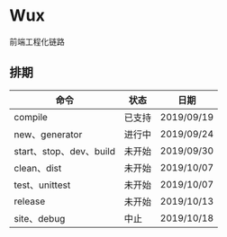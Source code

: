 # Wux

前端工程化链路

## 排期

命令|状态|日期
---|---|---
compile|已支持|2019/09/19
new、generator|进行中|2019/09/24
start、stop、dev、build|未开始|2019/09/30
clean、dist|未开始|2019/10/07
test、unittest|未开始|2019/10/07
release|未开始|2019/10/13
site、debug|中止|2019/10/18
